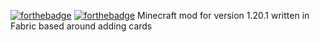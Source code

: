 [![forthebadge](https://forthebadge.com/images/badges/powered-by-electricity.svg)](https://forthebadge.com) [![forthebadge](https://forthebadge.com/images/badges/open-source.svg)](https://forthebadge.com)
Minecraft mod for version 1.20.1 written in Fabric
based around adding cards
